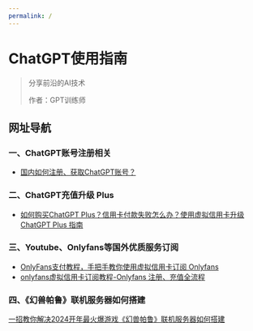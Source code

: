 ```yaml
---
permalink: /
---
```


# ChatGPT使用指南

> 分享前沿的AI技术
>
> 作者：GPT训练师
>


## 网址导航

### 一、ChatGPT账号注册相关
- [国内如何注册、获取ChatGPT账号？](/how-to-register-chatgpt)
### 二、ChatGPT充值升级 Plus
- [如何购买ChatGPT Plus？信用卡付款失败怎么办？使用虚拟信用卡升级ChatGPT Plus 指南](/how-to-payment-chatgpt)
### 三、Youtube、Onlyfans等国外优质服务订阅
- [OnlyFans支付教程，手把手教你使用虚拟信用卡订阅 Onlyfans](/onlyFans-pay-methods)
- [onlyfans虚拟信用卡订阅教程-Onlyfans 注册、充值全流程](/onlyFans-pay)
### 四、《幻兽帕鲁》联机服务器如何搭建
[一招教你解决2024开年最火爆游戏《幻兽帕鲁》联机服务器如何搭建](/palu)

<br/>
<br/>
<br/>
<br/>
  <br/>
  <br/>
  <br/>
  <br/>
  <Vssue  />
